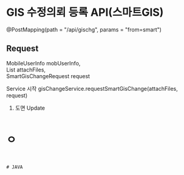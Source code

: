 # GIS 수정의뢰 등록 API(스마트GIS)

@PostMapping(path = "/api/gischg", params = "from=smart")

## Request 

MobileUserInfo mobUserInfo,  
List<MultipartFile> attachFiles,  
SmartGisChangeRequest request


Service 시작 
gisChangeService.requestSmartGisChange(attachFiles, request)

1. 도면 Update 

```java
```




# ㅇ

```


# JAVA



